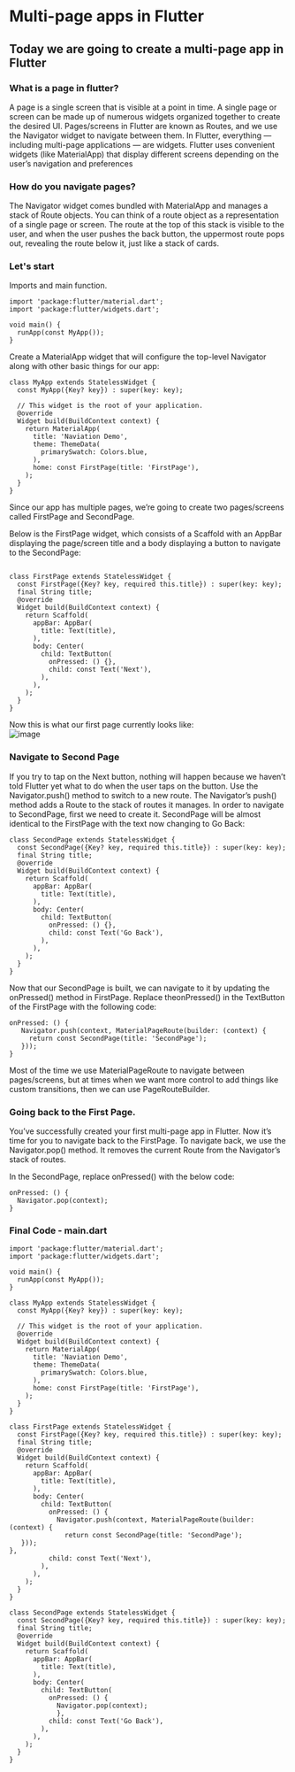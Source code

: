 # Multi-page apps in Flutter
## Today we are going to create a multi-page app in Flutter

### What is a page in flutter?
A page is a single screen that is visible at a point in time. A single page or screen can be made up of numerous widgets organized together to create the desired UI. Pages/screens in Flutter are known as Routes, and we use the Navigator widget to navigate between them.
In Flutter, everything — including multi-page applications — are widgets. Flutter uses convenient widgets (like MaterialApp) that display different screens depending on the user’s navigation and preferences

### How do you navigate pages?
The Navigator widget comes bundled with MaterialApp and manages a stack of Route objects. You can think of a route object as a representation of a single page or screen. The route at the top of this stack is visible to the user, and when the user pushes the back button, the uppermost route pops out, revealing the route below it, just like a stack of cards.

### Let's start
Imports and main function.
```
import 'package:flutter/material.dart';
import 'package:flutter/widgets.dart';

void main() {
  runApp(const MyApp());
}

```

Create a MaterialApp widget that will configure the top-level Navigator along with other basic things for our app:
```
class MyApp extends StatelessWidget {
  const MyApp({Key? key}) : super(key: key);

  // This widget is the root of your application.
  @override
  Widget build(BuildContext context) {
    return MaterialApp(
      title: 'Naviation Demo',
      theme: ThemeData(
        primarySwatch: Colors.blue,
      ),
      home: const FirstPage(title: 'FirstPage'),
    );
  }
}
```

Since our app has multiple pages, we’re going to create two pages/screens called FirstPage and SecondPage.

Below is the FirstPage widget, which consists of a Scaffold with an AppBar displaying the page/screen title and a body displaying a button to navigate to the SecondPage:
```

class FirstPage extends StatelessWidget {
  const FirstPage({Key? key, required this.title}) : super(key: key);
  final String title;
  @override
  Widget build(BuildContext context) {
    return Scaffold(
      appBar: AppBar(
        title: Text(title),
      ),
      body: Center(
        child: TextButton(
          onPressed: () {},
          child: const Text('Next'),
        ),
      ),
    );
  }
}
```

Now this is what our first page currently looks like:
<br>
![image](https://github.com/gdsc-kits-admin/flutter-bootcamp-2024/assets/131938772/c06e799a-995a-406e-a5de-ddc5ea81e510)

### Navigate to Second Page
If you try to tap on the Next button, nothing will happen because we haven’t told Flutter yet what to do when the user taps on the button.
Use the Navigator.push() method to switch to a new route. The Navigator’s push() method adds a Route to the stack of routes it manages.
In order to navigate to SecondPage, first we need to create it. SecondPage will be almost identical to the FirstPage with the text now changing to Go Back:

```
class SecondPage extends StatelessWidget {
  const SecondPage({Key? key, required this.title}) : super(key: key);
  final String title;
  @override
  Widget build(BuildContext context) {
    return Scaffold(
      appBar: AppBar(
        title: Text(title),
      ),
      body: Center(
        child: TextButton(
          onPressed: () {},
          child: const Text('Go Back'),
        ),
      ),
    );
  }
}
```

Now that our SecondPage is built, we can navigate to it by updating the onPressed() method in FirstPage. Replace theonPressed() in the TextButton of the FirstPage with the following code:
```
onPressed: () {
   Navigator.push(context, MaterialPageRoute(builder: (context) {
     return const SecondPage(title: 'SecondPage');
   }));
}
```

Most of the time we use MaterialPageRoute to navigate between pages/screens, but at times when we want more control to add things like custom transitions, then we can use PageRouteBuilder.

### Going back to the First Page.
You’ve successfully created your first multi-page app in Flutter. Now it’s time for you to navigate back to the FirstPage.
To navigate back, we use the Navigator.pop() method. It removes the current Route from the Navigator’s stack of routes.

In the SecondPage, replace onPressed() with the below code:
```
onPressed: () {
  Navigator.pop(context);
}
```

### Final Code - main.dart
```
import 'package:flutter/material.dart';
import 'package:flutter/widgets.dart';

void main() {
  runApp(const MyApp());
}

class MyApp extends StatelessWidget {
  const MyApp({Key? key}) : super(key: key);

  // This widget is the root of your application.
  @override
  Widget build(BuildContext context) {
    return MaterialApp(
      title: 'Naviation Demo',
      theme: ThemeData(
        primarySwatch: Colors.blue,
      ),
      home: const FirstPage(title: 'FirstPage'),
    );
  }
}

class FirstPage extends StatelessWidget {
  const FirstPage({Key? key, required this.title}) : super(key: key);
  final String title;
  @override
  Widget build(BuildContext context) {
    return Scaffold(
      appBar: AppBar(
        title: Text(title),
      ),
      body: Center(
        child: TextButton(
          onPressed: () {
            Navigator.push(context, MaterialPageRoute(builder: (context) {
              return const SecondPage(title: 'SecondPage');
   }));
},
          child: const Text('Next'),
        ),
      ),
    );
  }
}

class SecondPage extends StatelessWidget {
  const SecondPage({Key? key, required this.title}) : super(key: key);
  final String title;
  @override
  Widget build(BuildContext context) {
    return Scaffold(
      appBar: AppBar(
        title: Text(title),
      ),
      body: Center(
        child: TextButton(
          onPressed: () {
            Navigator.pop(context);
            },
          child: const Text('Go Back'),
        ),
      ),
    );
  }
}
```



